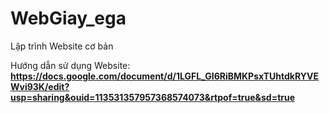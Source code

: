 # WebGiay_ega 

Lập trình Website cơ bản

Hướng dẫn sử dụng Website: **https://docs.google.com/document/d/1LGFL_GI6RiBMKPsxTUhtdkRYVEWvi93K/edit?usp=sharing&ouid=113531357957368574073&rtpof=true&sd=true**
